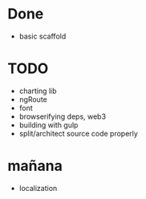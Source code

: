 # Done

* basic scaffold


# TODO

* charting lib
* ngRoute
* font
* browserifying deps, web3
* building with gulp
* split/architect source code properly


# mañana
* localization